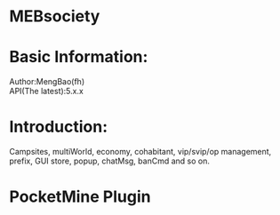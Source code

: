 # MEBsociety
# Basic Information:
Author:MengBao(fh)  
API(The latest):5.x.x  
# Introduction:
Campsites, multiWorld, economy, cohabitant, vip/svip/op management, prefix, GUI store, popup, chatMsg, banCmd and so on.  
# PocketMine Plugin

